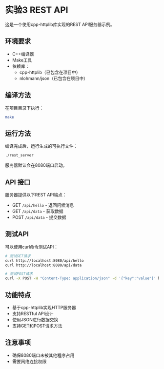 # 实验3 REST API 

这是一个使用cpp-httplib库实现的REST API服务器示例。

## 环境要求

- C++编译器
- Make工具
- 依赖库：
  - cpp-httplib（已包含在项目中）
  - nlohmann/json（已包含在项目中）

## 编译方法

在项目目录下执行：

```bash
make
```

## 运行方法

编译完成后，运行生成的可执行文件：

```bash
./rest_server
```

服务器默认会在8080端口启动。

## API 接口

服务器提供以下REST API端点：

- GET `/api/hello` - 返回问候消息
- GET `/api/data` - 获取数据
- POST `/api/data` - 提交数据

## 测试API

可以使用curl命令测试API：

```bash
# 测试GET请求
curl http://localhost:8080/api/hello
curl http://localhost:8080/api/data

# 测试POST请求
curl -X POST -H "Content-Type: application/json" -d '{"key":"value"}' http://localhost:8080/api/data
```

## 功能特点

- 基于cpp-httplib实现HTTP服务器
- 支持RESTful API设计
- 使用JSON进行数据交换
- 支持GET和POST请求方法

## 注意事项

- 确保8080端口未被其他程序占用
- 需要网络连接权限